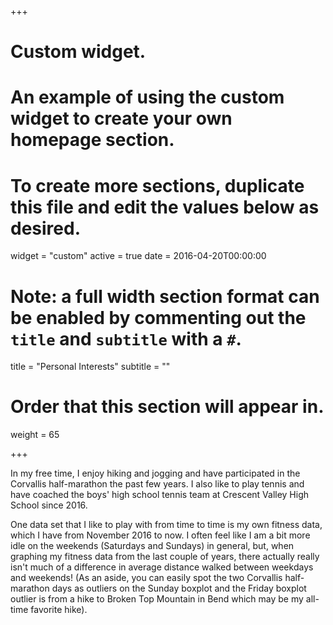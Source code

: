 +++
# Custom widget.
# An example of using the custom widget to create your own homepage section.
# To create more sections, duplicate this file and edit the values below as desired.
widget = "custom"
active = true
date = 2016-04-20T00:00:00

# Note: a full width section format can be enabled by commenting out the `title` and `subtitle` with a `#`.
title = "Personal Interests"
subtitle = ""

# Order that this section will appear in.
weight = 65

+++

In my free time, I enjoy hiking and jogging and have participated in the Corvallis half-marathon the past few years. I also like to play tennis and have coached the boys' high school tennis team at Crescent Valley High School since 2016. 

One data set that I like to play with from time to time is my own fitness data, which I have from November 2016 to now. I often feel like I am a bit more idle on the weekends (Saturdays and Sundays) in general, but, when graphing my fitness data from the last couple of years, there actually really isn't much of a difference in average distance walked between weekdays and weekends! (As an aside, you can easily spot the two Corvallis half-marathon days as outliers on the Sunday boxplot and the Friday boxplot outlier is from a hike to Broken Top Mountain in Bend which may be my all-time favorite hike).

